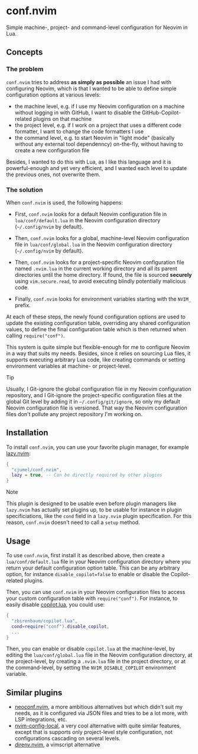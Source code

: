 # conf.nvim

Simple machine-, project- and command-level configuration for Neovim in Lua.

## Concepts

### The problem

`conf.nvim` tries to address **as simply as possible** an issue I had with configuring Neovim, which
is that I wanted to be able to define simple configuration options at various levels:

- the machine level, e.g. if I use my Neovim configuration on a machine without logging in with
  GitHub, I want to disable the GitHub-Copilot-related plugins on that machine
- the project level, e.g. if I work on a project that uses a different code formatter, I want to
  change the code formatters I use
- the command level, e.g. to start Neovim in "light mode" (basically without any external tool
  dependenncy) on-the-fly, without having to create a new configuration file

Besides, I wanted to do this with Lua, as I like this language and it is powerful-enough and yet
very efficient, and I wanted each level to update the previous ones, not overwrite them.

### The solution

When `conf.nvim` is used, the following happens:

- First, `conf.nvim` looks for a default Neovim configuration file in `lua/conf/default.lua` in the
  Neovim configuration directory (`~/.config/nvim` by default).

- Then, `conf.nvim` looks for a global, machine-level Neovim configuration file in
  `lua/conf/global.lua` in the Neovim configuration directory (`~/.config/nvim` by default).

- Then, `conf.nvim` looks for a project-specific Neovim configuration file named `.nvim.lua` in the
  current working directory and all its parent directories until the home directory. If found, the
  file is sourced **securely** using `vim.secure.read`, to avoid executing blindly potentially
  malicious code.

- Finally, `conf.nvim` looks for environment variables starting with the `NVIM_` prefix.

At each of these steps, the newly found configuration options are used to update the existing
configuration table, overriding any shared configuration values, to define the final configuration
table which is then returned when calling `require("conf")`.

This system is quite simple but flexible-enough for me to configure Neovim in a way that suits my
needs. Besides, since it relies on sourcing Lua files, it supports executing arbitrary Lua code,
like creating commands or setting environment variables at machine- or project-level.

> [!TIP]
>
> Usually, I Git-ignore the global configuration file in my Neovim configuration repository, and I
> Git-ignore the project-specific configuration files at the global Git level by adding it in
> `~/.config/git/ignore`, so only my default Neovim configuration file is versioned. That way the
> Neovim configuration files don't pollute any project repository I'm working on.

## Installation

To install `conf.nvim`, you can use your favorite plugin manager, for example
[lazy.nvim](https://github.com/folke/lazy.nvim):

```lua
{
  "cjumel/conf.nvim",
  lazy = true, -- Can be directly required by other plugins
}
```

> [!NOTE]
>
> This plugin is designed to be usable even before plugin managers like `lazy.nvim` has actually set
> plugins up, to be usable for instance in plugin specificiations, like the `cond` field in a
> `lazy.nvim` plugin specification. For this reason, `conf.nvim` doesn't need to call a `setup`
> method.

## Usage

To use `conf.nvim`, first install it as described above, then create a `lua/conf/default.lua` file
in your Neovim configuration directory where you return your default configuration option table.
This can be any arbitrary option, for instance `disable_copilot=false` to enable or disable the
Copilot-related plugins.

Then, you can use `conf.nvim` in your Neovim configuration files to access your custom configuration
table with `require("conf")`. For instance, to easily disable
[copilot.lua](https://github.com/zbirenbaum/copilot.lua), you could use:

```lua
{
  "zbirenbaum/copilot.lua",
  cond=require("conf").disable_copilot,
  ...
}
```

Then, you can enable or disable `copilot.lua` at the machine-level, by editing the
`lua/conf/global.lua` file in the Neovim configuration directory, at the project-level, by creating
a `.nvim.lua` file in the project directory, or at the command-level, by setting the
`NVIM_DISABLE_COPILOT` environment variable.

## Similar plugins

- [neoconf.nvim](https://github.com/folke/neoconf.nvim), a more ambitious alternatives but which
  didn't suit my needs, as it is configured via JSON files and tries to be a lot more, with LSP
  integrations, etc.
- [nvim-config-local](https://github.com/klen/nvim-config-local/tree/main), a very cool alternative
  with quite similar features, except that is supports only project-level style configuration, not
  configurations cascading on several levels.
- [direnv.nvim](https://github.com/direnv/direnv.vim), a vimscript alternative
